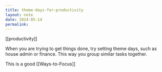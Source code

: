 ```yaml
---
title: theme-days-for-productivity
layout: note
date: 2024-05-14
permalink:
---
```


[[productivity]]

When you are trying to get things done, try setting theme days, such as house admin or finance. This way you group similar tasks together.

This is a good [[Ways-to-Focus]]

